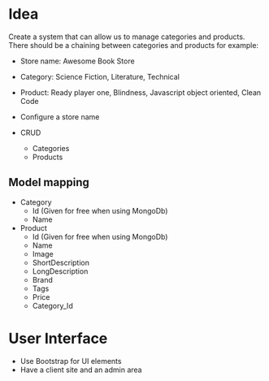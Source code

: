 # Idea

Create a system that can allow us to manage categories and products. There should be a chaining between categories and products for example:

- Store name: Awesome Book Store
- Category: Science Fiction, Literature, Technical
- Product: Ready player one, Blindness, Javascript object oriented, Clean Code

- Configure a store name
- CRUD
    - Categories
    - Products

## Model mapping
- Category
    - Id (Given for free when using MongoDb)
    - Name
- Product
    - Id (Given for free when using MongoDb)
    - Name
    - Image
    - ShortDescription
    - LongDescription
    - Brand
    - Tags
    - Price
    - Category_Id

# User Interface
- Use Bootstrap for UI elements
- Have a client site and an admin area